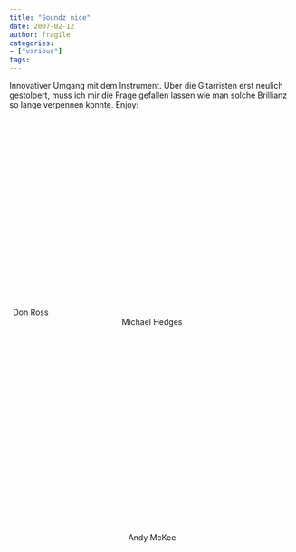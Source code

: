 ```yaml
---
title: "Soundz nice"
date: 2007-02-12
author: fragile
categories:
- ["various"]
tags:
---
```

Innovativer Umgang mit dem Instrument. Über die Gitarristen erst neulich gestolpert, muss ich mir die Frage gefallen lassen wie man solche Brillianz so lange verpennen konnte. Enjoy:
<br /><center>
Don Ross
<object width="425" height="350"><param name="movie" value="http://www.youtube.com/v/YkidVP0AcQ8"></param><param name="wmode" value="transparent"></param><embed src="https://www.youtube.com/v/YkidVP0AcQ8" type="application/x-shockwave-flash" wmode="transparent" width="425" height="350"></embed></object>
<br />Michael Hedges
<object width="425" height="350"><param name="movie" value="http://www.youtube.com/v/JTC7kPZZmuM"></param><param name="wmode" value="transparent"></param><embed src="https://www.youtube.com/v/JTC7kPZZmuM" type="application/x-shockwave-flash" wmode="transparent" width="425" height="350"></embed></object>
<br />

Andy McKee
<object width="425" height="350"><param name="movie" value="http://www.youtube.com/v/Ddn4MGaS3N4"></param><param name="wmode" value="transparent"></param><embed src="https://www.youtube.com/v/Ddn4MGaS3N4" type="application/x-shockwave-flash" wmode="transparent" width="425" height="350"></embed></object>
</center>